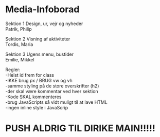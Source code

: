 # Media-Infoborad

Sektion 1		Design, ur, vejr og nyheder
<br>Patrik, Philip


Sektion 2		Visning af aktiviteter
<br>Tordis, Maria


Sektion 3		Ugens menu, bustider
<br>Emilie, Mikkel



Regler:
<br>-Helst id frem for class 
<br>-IKKE brug px   /   BRUG vw og vh
<br>-samme styling på de store overskrifter (h2)
<br>-der skal være kommentar ved hver sektion
<br>-Kode SKAL kommenteres
<br>-brug JavaScripts så vidt muligt til at lave HTML 
<br>-ingen inline style i JavaScrip<br>  

# PUSH ALDRIG TIL DIRIKE MAIN!!!!!


